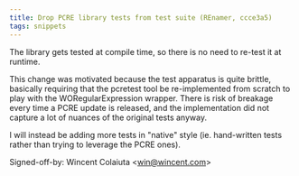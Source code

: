```yaml
---
title: Drop PCRE library tests from test suite (REnamer, ccce3a5)
tags: snippets
---
```


The library gets tested at compile time, so there is no need to re-test it at runtime.

This change was motivated because the test apparatus is quite brittle, basically requiring that the pcretest tool be re-implemented from scratch to play with the WORegularExpression wrapper. There is risk of breakage every time a PCRE update is released, and the implementation did not capture a lot of nuances of the original tests anyway.

I will instead be adding more tests in "native" style (ie. hand-written tests rather than trying to leverage the PCRE ones).

Signed-off-by: Wincent Colaiuta &lt;win@wincent.com&gt;
